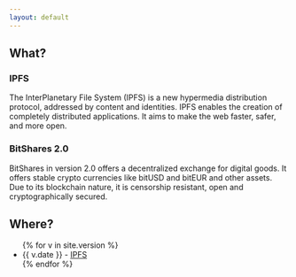 ```yaml
---
layout: default
---
```


## What?

### IPFS

The InterPlanetary File System (IPFS) is a new hypermedia distribution protocol,
addressed by content and identities. IPFS enables the creation of completely
distributed applications. It aims to make the web faster, safer, and more open.

### BitShares 2.0

BitShares in version 2.0 offers a decentralized exchange for digital goods. It
offers stable crypto currencies like bitUSD and bitEUR and other assets. Due to
its blockchain nature, it is censorship resistant, open and cryptographically
secured.

## Where?

<ul>
{% for v in site.version %}
 <li>{{ v.date }} - <a href="http://ipfs.io/ipfs/{{ v.hash }}">IPFS</a></li>
{% endfor %}
</ul>
